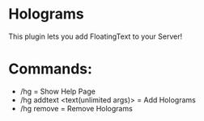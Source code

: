 # Holograms

This plugin lets you add FloatingText to your Server!

# Commands:

- /hg = Show Help Page
- /hg addtext <text(unlimited args)> = Add Holograms
- /hg remove = Remove Holograms
